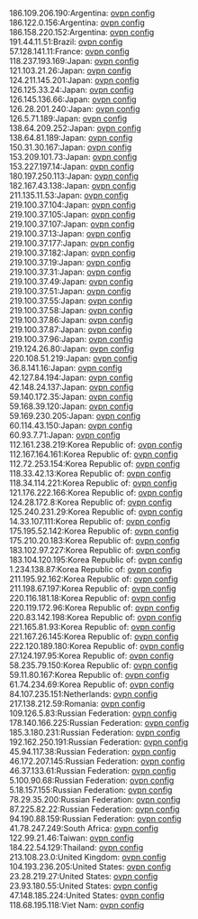 186.109.206.190:Argentina: [ovpn config](vpn/186_109_206_190.ovpn)  
186.122.0.156:Argentina: [ovpn config](vpn/186_122_0_156.ovpn)  
186.158.220.152:Argentina: [ovpn config](vpn/186_158_220_152.ovpn)  
191.44.11.51:Brazil: [ovpn config](vpn/191_44_11_51.ovpn)  
57.128.141.11:France: [ovpn config](vpn/57_128_141_11.ovpn)  
118.237.193.169:Japan: [ovpn config](vpn/118_237_193_169.ovpn)  
121.103.21.26:Japan: [ovpn config](vpn/121_103_21_26.ovpn)  
124.211.145.201:Japan: [ovpn config](vpn/124_211_145_201.ovpn)  
126.125.33.24:Japan: [ovpn config](vpn/126_125_33_24.ovpn)  
126.145.136.66:Japan: [ovpn config](vpn/126_145_136_66.ovpn)  
126.28.201.240:Japan: [ovpn config](vpn/126_28_201_240.ovpn)  
126.5.71.189:Japan: [ovpn config](vpn/126_5_71_189.ovpn)  
138.64.209.252:Japan: [ovpn config](vpn/138_64_209_252.ovpn)  
138.64.81.189:Japan: [ovpn config](vpn/138_64_81_189.ovpn)  
150.31.30.167:Japan: [ovpn config](vpn/150_31_30_167.ovpn)  
153.209.101.73:Japan: [ovpn config](vpn/153_209_101_73.ovpn)  
153.227.197.14:Japan: [ovpn config](vpn/153_227_197_14.ovpn)  
180.197.250.113:Japan: [ovpn config](vpn/180_197_250_113.ovpn)  
182.167.43.138:Japan: [ovpn config](vpn/182_167_43_138.ovpn)  
211.135.11.53:Japan: [ovpn config](vpn/211_135_11_53.ovpn)  
219.100.37.104:Japan: [ovpn config](vpn/219_100_37_104.ovpn)  
219.100.37.105:Japan: [ovpn config](vpn/219_100_37_105.ovpn)  
219.100.37.107:Japan: [ovpn config](vpn/219_100_37_107.ovpn)  
219.100.37.13:Japan: [ovpn config](vpn/219_100_37_13.ovpn)  
219.100.37.177:Japan: [ovpn config](vpn/219_100_37_177.ovpn)  
219.100.37.182:Japan: [ovpn config](vpn/219_100_37_182.ovpn)  
219.100.37.19:Japan: [ovpn config](vpn/219_100_37_19.ovpn)  
219.100.37.31:Japan: [ovpn config](vpn/219_100_37_31.ovpn)  
219.100.37.49:Japan: [ovpn config](vpn/219_100_37_49.ovpn)  
219.100.37.51:Japan: [ovpn config](vpn/219_100_37_51.ovpn)  
219.100.37.55:Japan: [ovpn config](vpn/219_100_37_55.ovpn)  
219.100.37.58:Japan: [ovpn config](vpn/219_100_37_58.ovpn)  
219.100.37.86:Japan: [ovpn config](vpn/219_100_37_86.ovpn)  
219.100.37.87:Japan: [ovpn config](vpn/219_100_37_87.ovpn)  
219.100.37.96:Japan: [ovpn config](vpn/219_100_37_96.ovpn)  
219.124.26.80:Japan: [ovpn config](vpn/219_124_26_80.ovpn)  
220.108.51.219:Japan: [ovpn config](vpn/220_108_51_219.ovpn)  
36.8.141.16:Japan: [ovpn config](vpn/36_8_141_16.ovpn)  
42.127.84.194:Japan: [ovpn config](vpn/42_127_84_194.ovpn)  
42.148.24.137:Japan: [ovpn config](vpn/42_148_24_137.ovpn)  
59.140.172.35:Japan: [ovpn config](vpn/59_140_172_35.ovpn)  
59.168.39.120:Japan: [ovpn config](vpn/59_168_39_120.ovpn)  
59.169.230.205:Japan: [ovpn config](vpn/59_169_230_205.ovpn)  
60.114.43.150:Japan: [ovpn config](vpn/60_114_43_150.ovpn)  
60.93.7.71:Japan: [ovpn config](vpn/60_93_7_71.ovpn)  
112.161.238.219:Korea Republic of: [ovpn config](vpn/112_161_238_219.ovpn)  
112.167.164.161:Korea Republic of: [ovpn config](vpn/112_167_164_161.ovpn)  
112.72.253.154:Korea Republic of: [ovpn config](vpn/112_72_253_154.ovpn)  
118.33.42.13:Korea Republic of: [ovpn config](vpn/118_33_42_13.ovpn)  
118.34.114.221:Korea Republic of: [ovpn config](vpn/118_34_114_221.ovpn)  
121.176.222.166:Korea Republic of: [ovpn config](vpn/121_176_222_166.ovpn)  
124.28.172.8:Korea Republic of: [ovpn config](vpn/124_28_172_8.ovpn)  
125.240.231.29:Korea Republic of: [ovpn config](vpn/125_240_231_29.ovpn)  
14.33.107.111:Korea Republic of: [ovpn config](vpn/14_33_107_111.ovpn)  
175.195.52.142:Korea Republic of: [ovpn config](vpn/175_195_52_142.ovpn)  
175.210.20.183:Korea Republic of: [ovpn config](vpn/175_210_20_183.ovpn)  
183.102.97.227:Korea Republic of: [ovpn config](vpn/183_102_97_227.ovpn)  
183.104.120.195:Korea Republic of: [ovpn config](vpn/183_104_120_195.ovpn)  
1.234.138.87:Korea Republic of: [ovpn config](vpn/1_234_138_87.ovpn)  
211.195.92.162:Korea Republic of: [ovpn config](vpn/211_195_92_162.ovpn)  
211.198.67.197:Korea Republic of: [ovpn config](vpn/211_198_67_197.ovpn)  
220.116.181.18:Korea Republic of: [ovpn config](vpn/220_116_181_18.ovpn)  
220.119.172.96:Korea Republic of: [ovpn config](vpn/220_119_172_96.ovpn)  
220.83.142.198:Korea Republic of: [ovpn config](vpn/220_83_142_198.ovpn)  
221.165.81.93:Korea Republic of: [ovpn config](vpn/221_165_81_93.ovpn)  
221.167.26.145:Korea Republic of: [ovpn config](vpn/221_167_26_145.ovpn)  
222.120.189.180:Korea Republic of: [ovpn config](vpn/222_120_189_180.ovpn)  
27.124.197.95:Korea Republic of: [ovpn config](vpn/27_124_197_95.ovpn)  
58.235.79.150:Korea Republic of: [ovpn config](vpn/58_235_79_150.ovpn)  
59.11.80.167:Korea Republic of: [ovpn config](vpn/59_11_80_167.ovpn)  
61.74.234.69:Korea Republic of: [ovpn config](vpn/61_74_234_69.ovpn)  
84.107.235.151:Netherlands: [ovpn config](vpn/84_107_235_151.ovpn)  
217.138.212.59:Romania: [ovpn config](vpn/217_138_212_59.ovpn)  
109.126.5.83:Russian Federation: [ovpn config](vpn/109_126_5_83.ovpn)  
178.140.166.225:Russian Federation: [ovpn config](vpn/178_140_166_225.ovpn)  
185.3.180.231:Russian Federation: [ovpn config](vpn/185_3_180_231.ovpn)  
192.162.250.191:Russian Federation: [ovpn config](vpn/192_162_250_191.ovpn)  
45.94.117.38:Russian Federation: [ovpn config](vpn/45_94_117_38.ovpn)  
46.172.207.145:Russian Federation: [ovpn config](vpn/46_172_207_145.ovpn)  
46.37.133.61:Russian Federation: [ovpn config](vpn/46_37_133_61.ovpn)  
5.100.90.68:Russian Federation: [ovpn config](vpn/5_100_90_68.ovpn)  
5.18.157.155:Russian Federation: [ovpn config](vpn/5_18_157_155.ovpn)  
78.29.35.200:Russian Federation: [ovpn config](vpn/78_29_35_200.ovpn)  
87.225.82.22:Russian Federation: [ovpn config](vpn/87_225_82_22.ovpn)  
94.190.88.159:Russian Federation: [ovpn config](vpn/94_190_88_159.ovpn)  
41.78.247.249:South Africa: [ovpn config](vpn/41_78_247_249.ovpn)  
122.99.21.46:Taiwan: [ovpn config](vpn/122_99_21_46.ovpn)  
184.22.54.129:Thailand: [ovpn config](vpn/184_22_54_129.ovpn)  
213.108.23.0:United Kingdom: [ovpn config](vpn/213_108_23_0.ovpn)  
104.193.236.205:United States: [ovpn config](vpn/104_193_236_205.ovpn)  
23.28.219.27:United States: [ovpn config](vpn/23_28_219_27.ovpn)  
23.93.180.55:United States: [ovpn config](vpn/23_93_180_55.ovpn)  
47.148.185.224:United States: [ovpn config](vpn/47_148_185_224.ovpn)  
118.68.195.118:Viet Nam: [ovpn config](vpn/118_68_195_118.ovpn)  
